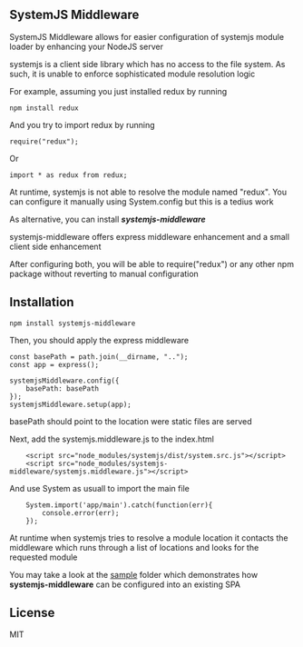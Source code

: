 ## SystemJS Middleware

SystemJS Middleware allows for easier configuration of systemjs module loader by enhancing your NodeJS server

systemjs is a client side library which has no access to the file system. As such, it is unable to enforce sophisticated module resolution logic

For example, assuming you just installed redux by running

```
npm install redux
```

And you try to import redux by running

```
require("redux");
```

Or

```
import * as redux from redux;
```

At runtime, systemjs is not able to resolve the module named "redux". You can configure it manually using System.config but this
is a tedius work

As alternative, you can install ***systemjs-middleware***

systemjs-middleware offers express middleware enhancement and a small client side enhancement

After configuring both, you will be able to require("redux") or any other npm package without reverting to manual configuration

## Installation

```
npm install systemjs-middleware
```

Then, you should apply the express middleware

```
const basePath = path.join(__dirname, "..");
const app = express();

systemjsMiddleware.config({
    basePath: basePath
});
systemjsMiddleware.setup(app);
```

basePath should point to the location were static files are served

Next, add the systemjs.middleware.js to the index.html

```
    <script src="node_modules/systemjs/dist/system.src.js"></script>
    <script src="node_modules/systemjs-middleware/systemjs.middleware.js"></script>
```

And use System as usuall to import the main file

```
    System.import('app/main').catch(function(err){
        console.error(err);
    });
```

At runtime when systemjs tries to resolve a module location it contacts the middleware which runs through a list
of locations and looks for the requested module

You may take a look at the [sample](https://github.com/oricalvo/systemjs-middleware/tree/master/sample) folder which
demonstrates how **systemjs-middleware** can be configured into an existing SPA

## License

MIT
